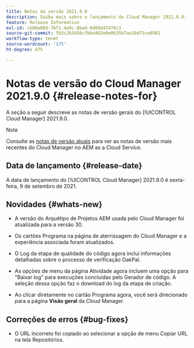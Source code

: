 ```yaml
---
title: Notas da versão 2021.9.0
description: Saiba mais sobre o lançamento do Cloud Manager 2021.9.0.
feature: Release Information
exl-id: cb00a084-76f1-4e9c-8bad-9d09d47476c3
source-git-commit: fb3c2b3450cfbbd402e9e0635b7ae1bd71ce0501
workflow-type: tm+mt
source-wordcount: '175'
ht-degree: 47%

---
```


# Notas de versão do Cloud Manager 2021.9.0 {#release-notes-for}

A seção a seguir descreve as notas de versão gerais do [!UICONTROL Cloud Manager] 2021.9.0.

>[!NOTE]
>Consulte as [notas de versão atuais](https://experienceleague.adobe.com/en/docs/experience-manager-cloud-service/content/release-notes/cloud-manager/current#getting-access) para ver as notas de versão mais recentes do Cloud Manager no AEM as a Cloud Service.

## Data de lançamento {#release-date}

A data de lançamento do [!UICONTROL Cloud Manager] 2021.9.0 é sexta-feira, 9 de setembro de 2021.

## Novidades {#whats-new}

* A versão do Arquétipo de Projetos AEM usada pelo Cloud Manager foi atualizada para a versão 30.

* Os cartões Programa na página de aterrissagem do Cloud Manager e a experiência associada foram atualizados.

* O Log da etapa de qualidade do código agora inclui informações detalhadas sobre o processo de verificação OakPal.

* As opções de menu da página Atividade agora incluem uma opção para &quot;Baixar log&quot; para execuções concluídas pelo Gerador de código. A seleção dessa opção faz o download do log da etapa de criação.

* Ao clicar diretamente no cartão Programa agora, você será direcionado para a página **Visão geral** da Cloud Manager.

## Correções de erros {#bug-fixes}

* O URL incorreto foi copiado ao selecionar a opção de menu Copiar URL na tela Repositórios.

